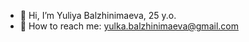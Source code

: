 - 👋 Hi, I’m Yuliya Balzhinimaeva, 25 y.o.
- 📧 How to reach me: yulka.balzhinimaeva@gmail.com 
                       


<!---
yulkabal/yulkabal is a ✨ special ✨ repository because its `README.md` (this file) appears on your GitHub profile.
You can click the Preview link to take a look at your changes.
--->
